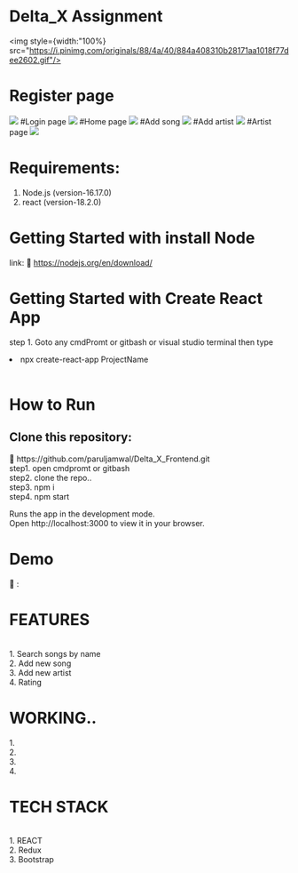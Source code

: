 # Delta_X Assignment

 <img style={width:"100%} src="https://i.pinimg.com/originals/88/4a/40/884a408310b28171aa1018f77dee2602.gif"/>

  
  # Register page
  <img src="https://user-images.githubusercontent.com/96183163/196058494-0876128c-5e17-4965-86c7-57b056790427.png" />
  #Login page
  <img src="https://user-images.githubusercontent.com/96183163/196058607-164fcc38-4e94-4266-8ec3-bf3fc62a069f.png" />
    #Home page
  <img src="https://user-images.githubusercontent.com/96183163/196058663-f88b9c0d-dd4a-4311-b279-2f66932d6249.png" />
    #Add song
  <img src="https://user-images.githubusercontent.com/96183163/196058682-26f68b7d-e382-4178-9746-62756d817444.png" />
    #Add artist
  <img src="https://user-images.githubusercontent.com/96183163/196058694-752a4edc-ab94-4820-b9a9-cdc30038ddd7.png" />
    #Artist page
  <img src="https://user-images.githubusercontent.com/96183163/196058725-ea3c4d0f-e152-4697-a3b3-9950a2543dbc.png" />
  
<h1>Requirements:</h1>
  
   1.  Node.js (version-16.17.0) <br>
   2.  react  (version-18.2.0)   <br>
    
  
   <h1> Getting Started with install Node </h1>
   
   link: 🔗 https://nodejs.org/en/download/
   
  
   <h1> Getting Started with Create React App </h1>
   
   step 1. Goto any cmdPromt or gitbash or visual studio terminal then type <li> npx create-react-app ProjectName </li>  <br>
   
   <h1>How to Run </h1> 
   
   <h2> Clone this repository: </h2> 🔗 https://github.com/paruljamwal/Delta_X_Frontend.git   <br>
    step1. open cmdpromt or gitbash  <br>
    step2. clone the repo..  <br>
    step3. npm i  <br>
    step4. npm start   <br>
     
   Runs the app in the development mode.  <br>
   Open http://localhost:3000 to view it in your browser.  <br>

 <h1> Demo </h1> 🔗  :    <br>
 
 <h1> FEATURES </h1>   <br>
   1. Search songs by name <br>
   2. Add new song<br>
   3. Add new artist <br>
   4. Rating
  
  <h1> WORKING.. </h1>
    1.   <br>
    2.  <br>
    3. <br>
    4.  <br>
 
 
 <h1> TECH STACK </h1>  <br>
  1. REACT  <br>
  2. Redux <br>
  3. Bootstrap <br>

